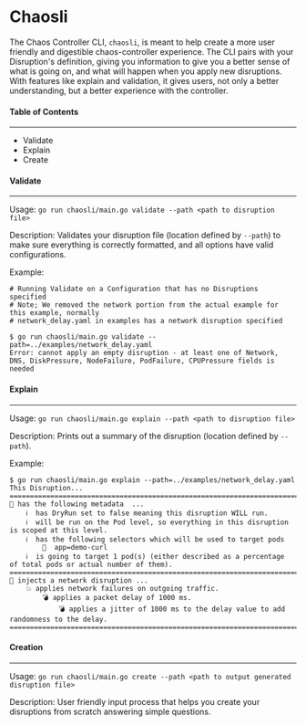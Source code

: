 # Chaosli

The Chaos Controller CLI, `chaosli`, is meant to help create a more user friendly and digestible chaos-controller experience. The CLI pairs with your Disruption's definition, giving you information to give you a better sense of what is going on, and what will happen when you apply new disruptions. With features like explain and validation, it gives users, not only a better understanding, but a better experience with the controller.  


#### Table of Contents
---
- Validate
- Explain
- Create

#### Validate
---
Usage: `go run chaosli/main.go validate --path <path to disruption file>`

Description: Validates your disruption file (location defined by `--path`) to make sure everything is correctly formatted, and all options have valid configurations.

Example:

```
# Running Validate on a Configuration that has no Disruptions specified
# Note; We removed the network portion from the actual example for this example, normally
# network_delay.yaml in examples has a network disruption specified

$ go run chaosli/main.go validate --path=../examples/network_delay.yaml
Error: cannot apply an empty disruption - at least one of Network, DNS, DiskPressure, NodeFailure, PodFailure, CPUPressure fields is needed
```

#### Explain
---
Usage: `go run chaosli/main.go explain --path <path to disruption file>`

Description: Prints out a summary of the disruption (location defined by `--path`).

Example:

```
$ go run chaosli/main.go explain --path=../examples/network_delay.yaml
This Disruption...
=======================================================================================================================================
🧰 has the following metadata  ...
	ℹ️  has DryRun set to false meaning this disruption WILL run.
	ℹ️  will be run on the Pod level, so everything in this disruption is scoped at this level.
	ℹ️  has the following selectors which will be used to target pods
		🎯  app=demo-curl
	ℹ️  is going to target 1 pod(s) (either described as a percentage of total pods or actual number of them).
=======================================================================================================================================
💉 injects a network disruption ...
	💥 applies network failures on outgoing traffic.
		💣 applies a packet delay of 1000 ms.
			💣 applies a jitter of 1000 ms to the delay value to add randomness to the delay.
=======================================================================================================================================
```

#### Creation
---
Usage: `go run chaosli/main.go create --path <path to output generated disruption file>`

Description: User friendly input process that helps you create your disruptions from scratch answering simple questions.
